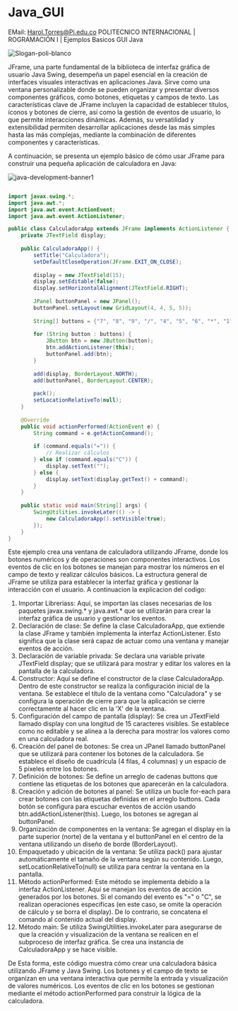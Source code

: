 # Java_GUI
EMail: Harol.Torres@Pi.edu.co
 POLITECNICO INTERNACIONAL | ROGRAMACIÓN I |  Ejemplos Basicos GUI Java


![Slogan-poli-blanco](https://github.com/Harol003/Java_GUI/assets/66041310/29458b8b-a352-4f5d-97a1-9eb921cd3d39)

JFrame, una parte fundamental de la biblioteca de interfaz gráfica de usuario Java Swing, desempeña un papel esencial en la creación de interfaces visuales interactivas en aplicaciones Java. Sirve como una ventana personalizable donde se pueden organizar y presentar diversos componentes gráficos, como botones, etiquetas y campos de texto. Las características clave de JFrame incluyen la capacidad de establecer títulos, íconos y botones de cierre, así como la gestión de eventos de usuario, lo que permite interacciones dinámicas. Además, su versatilidad y extensibilidad permiten desarrollar aplicaciones desde las más simples hasta las más complejas, mediante la combinación de diferentes componentes y características.

A continuación, se presenta un ejemplo básico de cómo usar JFrame para construir una pequeña aplicación de calculadora en Java:

![java-development-banner1](https://github.com/Harol003/Java_GUI/assets/66041310/6ac3b2ca-e8a0-4b29-9d67-d0daf5328f38)


```java

import javax.swing.*;
import java.awt.*;
import java.awt.event.ActionEvent;
import java.awt.event.ActionListener;

public class CalculadoraApp extends JFrame implements ActionListener {
    private JTextField display;
    
    public CalculadoraApp() {
        setTitle("Calculadora");
        setDefaultCloseOperation(JFrame.EXIT_ON_CLOSE);
        
        display = new JTextField(15);
        display.setEditable(false);
        display.setHorizontalAlignment(JTextField.RIGHT);
        
        JPanel buttonPanel = new JPanel();
        buttonPanel.setLayout(new GridLayout(4, 4, 5, 5));
        
        String[] buttons = {"7", "8", "9", "/", "4", "5", "6", "*", "1", "2", "3", "-", "C", "0", "=", "+"};
        
        for (String button : buttons) {
            JButton btn = new JButton(button);
            btn.addActionListener(this);
            buttonPanel.add(btn);
        }
        
        add(display, BorderLayout.NORTH);
        add(buttonPanel, BorderLayout.CENTER);
        
        pack();
        setLocationRelativeTo(null);
    }
    
    @Override
    public void actionPerformed(ActionEvent e) {
        String command = e.getActionCommand();
        
        if (command.equals("=")) {
            // Realizar cálculos
        } else if (command.equals("C")) {
            display.setText("");
        } else {
            display.setText(display.getText() + command);
        }
    }
    
    public static void main(String[] args) {
        SwingUtilities.invokeLater(() -> {
            new CalculadoraApp().setVisible(true);
        });
    }
}


```

Este ejemplo crea una ventana de calculadora utilizando JFrame, donde los botones numéricos y de operaciones son componentes interactivos. Los eventos de clic en los botones se manejan para mostrar los números en el campo de texto y realizar cálculos básicos. La estructura general de JFrame se utiliza para establecer la interfaz gráfica y gestionar la interacción con el usuario. A continuacion la explicacion del codigo: 

1. Importar Libreriass: Aquí, se importan las clases necesarias de los paquetes javax.swing.* y java.awt.* que se utilizarán para crear la interfaz gráfica de usuario y gestionar los eventos.
2. Declaración de clase: Se define la clase CalculadoraApp, que extiende la clase JFrame y también implementa la interfaz ActionListener. Esto significa que la clase será capaz de actuar como una ventana y manejar eventos de acción.
3. Declaración de variable privada: Se declara una variable private JTextField display; que se utilizará para mostrar y editar los valores en la pantalla de la calculadora.
4. Constructor: Aquí se define el constructor de la clase CalculadoraApp. Dentro de este constructor se realiza la configuración inicial de la ventana. Se establece el título de la ventana como "Calculadora" y se configura la operación de cierre para que la aplicación se cierre correctamente al hacer clic en la 'X' de la ventana.
5. Configuración del campo de pantalla (display): Se crea un JTextField llamado display con una longitud de 15 caracteres visibles. Se establece como no editable y se alinea a la derecha para mostrar los valores como en una calculadora real.
6. Creación del panel de botones: Se crea un JPanel llamado buttonPanel que se utilizará para contener los botones de la calculadora. Se establece el diseño de cuadrícula (4 filas, 4 columnas) y un espacio de 5 píxeles entre los botones.
7. Definición de botones: Se define un arreglo de cadenas buttons que contiene las etiquetas de los botones que aparecerán en la calculadora.
8. Creación y adición de botones al panel: Se utiliza un bucle for-each para crear botones con las etiquetas definidas en el arreglo buttons. Cada botón se configura para escuchar eventos de acción usando btn.addActionListener(this). Luego, los botones se agregan al buttonPanel.
9. Organización de componentes en la ventana: Se agregan el display en la parte superior (norte) de la ventana y el buttonPanel en el centro de la ventana utilizando un diseño de borde (BorderLayout).
10. Empaquetado y ubicación de la ventana: Se utiliza pack() para ajustar automáticamente el tamaño de la ventana según su contenido. Luego, setLocationRelativeTo(null) se utiliza para centrar la ventana en la pantalla.
11. Método actionPerformed: Este método se implementa debido a la interfaz ActionListener. Aquí se manejan los eventos de acción generados por los botones. Si el comando del evento es "=" o "C", se realizan operaciones específicas (en este caso, se omite la operación de cálculo y se borra el display). De lo contrario, se concatena el comando al contenido actual del display.
12. Método main: Se utiliza SwingUtilities.invokeLater para asegurarse de que la creación y visualización de la ventana se realicen en el subproceso de interfaz gráfica. Se crea una instancia de CalculadoraApp y se hace visible.

De Esta forma, este código muestra cómo crear una calculadora básica utilizando JFrame y Java Swing. Los botones y el campo de texto se organizan en una ventana interactiva que permite la entrada y visualización de valores numéricos. Los eventos de clic en los botones se gestionan mediante el método actionPerformed para construir la lógica de la calculadora.
